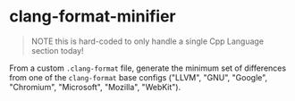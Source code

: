 # clang-format-minifier

> NOTE this is hard-coded to only handle a single Cpp Language section today!

From a custom `.clang-format` file, generate the minimum set of differences from
one of the `clang-format` base configs ("LLVM", "GNU", "Google", "Chromium",
"Microsoft", "Mozilla", "WebKit").
